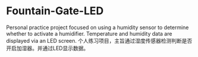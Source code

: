 # Fountain-Gate-LED
Personal practice project focused on using a humidity sensor to determine whether to activate a humidifier. Temperature and humidity data are displayed via an LED screen.
个人练习项目，主旨通过湿度传感器检测判断是否开启加湿器。并通过LED显示数据。
